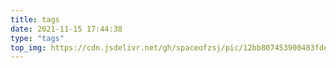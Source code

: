 ```yaml
---
title: tags
date: 2021-11-15 17:44:38
type: "tags"
top_img: https://cdn.jsdelivr.net/gh/spaceofzsj/pic/12bb807453900483fdec22bc66f0be88.jpeg
---
```

